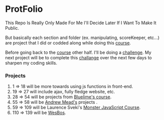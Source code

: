 # ProtFolio


This Repo Is Really Only Made For Me I'll Decide Later If I Want To Make It Public.

But basically each section and folder (ex. manipulating, scoreKeeper, etc...) are project that I did or codded along while 
doing this [course][course]. 

Before going back to the [course][course] other half. I'll be doing a [challenge][challenge].
My next project will be to complete this [challange][challenge] over the next few days to sharpen my coding skills.

### Projects
 1. 1 => 18 will be more towards using js functions in front-end.
 2. 19 => 27 will include ajax, fully fledge website, etc.
 3. 28 => 54 will be projects from [Bluelime's course][Bluelime].
 4. 55 => 58 will be [Andrew Mead's][Andrew] projects .
 5. 59 => 109 will be Laurence Sveki's [Monster JavaScript Course][laurence].
 6. 110 => 139 will be [WesBos][js30].
 <!-- 7. then to imporove my [github][codeStackr] page. -->
<br />
<br />

[course]:https://www.udemy.com/course/the-web-developer-bootcamp/
[challenge]: https://jsbeginners.com/javascript-projects-for-beginners/
[Andrew]:https://www.udemy.com/course/modern-javascript/?ranMID=39197&ranEAID=1SruzFLGpX8&ranSiteID=1SruzFLGpX8-uGMGagLBTDtejvhz3phllQ&LSNPUBID=1SruzFLGpX8&utm_source=aff-campaign&utm_medium=udemyads
[Bluelime]: https://www.udemy.com/course/javascript-for-beginners-create-27-projects-from-scratch/?ranMID=39197&ranEAID=1SruzFLGpX8&ranSiteID=1SruzFLGpX8-_oG3eWLBvH2.WGuQ.EEtSw&LSNPUBID=1SruzFLGpX8&utm_source=aff-campaign&utm_medium=udemyads
[codeStackr]: https://www.youtube.com/watch?v=ECuqb5Tv9qI&ab_channel=codeSTACKr
[laurence]:https://www.udemy.com/course/javascript-course-projects/?ranMID=39197&ranEAID=1SruzFLGpX8&ranSiteID=1SruzFLGpX8-3LMazqzQS47Uvpe5tQtjng&utm_source=aff-campaign&utm_medium=udemyads&LSNPUBID=1SruzFLGpX8
[js30]:https://javascript30.com/